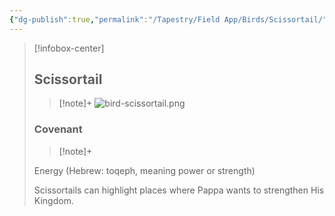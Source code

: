 ```yaml
---
{"dg-publish":true,"permalink":"/Tapestry/Field App/Birds/Scissortail/","title":"Scissortail","tags":["covenants/animals/birds"],"dgHomeLink":true,"dgEnableSearch":true}
---
```


> [!infobox-center] 
> ## Scissortail
> > [!note]+
> ![bird-scissortail.png](/img/user/File%20Vault/Field%20App/birds/bird-scissortail.png)
> ### Covenant
>> [!note]+ 
>  <p class="note first">Energy (Hebrew: toqeph, meaning power or strength)</p>
>  
><p class="note second">Scissortails can highlight places where Pappa wants to strengthen His Kingdom.</p>
